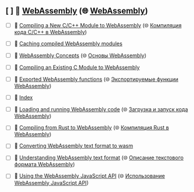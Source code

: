 ## [ ] 📂 __[WebAssembly](https://github.com/mdn/content/blob/main/files/en-us/webassembly/index.html)__ (🌐 [WebAssembly](https://github.com/mdn/translated-content/blob/main/files/ru/webassembly/index.html))
   - [ ] 📄 [Compiling a New C/C\+\+ Module to WebAssembly](https://github.com/mdn/content/blob/main/files/en-us/webassembly/c_to_wasm/index.html) (🌐 [Компиляция кода C/C\+\+ в WebAssembly](https://github.com/mdn/translated-content/blob/main/files/ru/webassembly/c_to_wasm/index.html))
   - [ ] 📄 [Caching compiled WebAssembly modules](https://github.com/mdn/content/blob/main/files/en-us/webassembly/caching_modules/index.html)
   - [ ] 📄 [WebAssembly Concepts](https://github.com/mdn/content/blob/main/files/en-us/webassembly/concepts/index.html) (🌐 [Основы WebAssembly](https://github.com/mdn/translated-content/blob/main/files/ru/webassembly/concepts/index.html))
   - [ ] 📄 [Compiling an Existing C Module to WebAssembly](https://github.com/mdn/content/blob/main/files/en-us/webassembly/existing_c_to_wasm/index.html)
   - [ ] 📄 [Exported WebAssembly functions](https://github.com/mdn/content/blob/main/files/en-us/webassembly/exported_functions/index.html) (🌐 [Экспортируемые функции WebAssembly](https://github.com/mdn/translated-content/blob/main/files/ru/webassembly/exported_functions/index.html))
   - [ ] 📄 [Index](https://github.com/mdn/content/blob/main/files/en-us/webassembly/index/index.html)
   - [ ] 📄 [Loading and running WebAssembly code](https://github.com/mdn/content/blob/main/files/en-us/webassembly/loading_and_running/index.html) (🌐 [Загрузка и запуск кода WebAssembly](https://github.com/mdn/translated-content/blob/main/files/ru/webassembly/loading_and_running/index.html))
   - [ ] 📄 [Compiling from Rust to WebAssembly](https://github.com/mdn/content/blob/main/files/en-us/webassembly/rust_to_wasm/index.html) (🌐 [Компиляция Rust в WebAssembly](https://github.com/mdn/translated-content/blob/main/files/ru/webassembly/rust_to_wasm/index.html))
   - [ ] 📄 [Converting WebAssembly text format to wasm](https://github.com/mdn/content/blob/main/files/en-us/webassembly/text_format_to_wasm/index.html)
   - [ ] 📄 [Understanding WebAssembly text format](https://github.com/mdn/content/blob/main/files/en-us/webassembly/understanding_the_text_format/index.html) (🌐 [Описание текстового формата WebAssembly](https://github.com/mdn/translated-content/blob/main/files/ru/webassembly/understanding_the_text_format/index.html))
   - [ ] 📄 [Using the WebAssembly JavaScript API](https://github.com/mdn/content/blob/main/files/en-us/webassembly/using_the_javascript_api/index.html) (🌐 [Использование WebAssembly JavaScript API](https://github.com/mdn/translated-content/blob/main/files/ru/webassembly/using_the_javascript_api/index.html))

